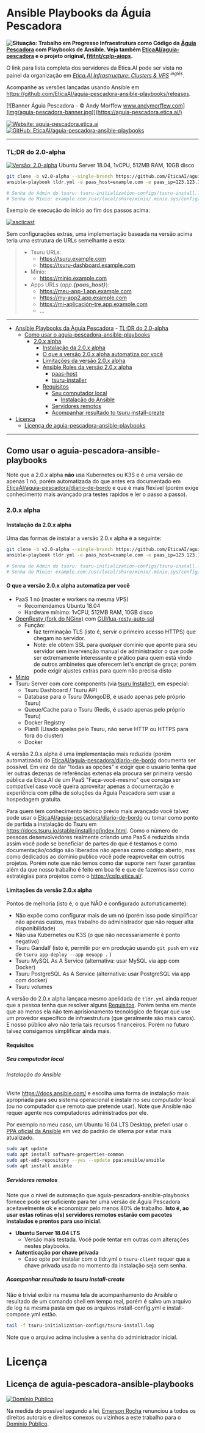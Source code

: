 # Ansible Playbooks da Águia Pescadora

**![Situação: Trabalho em Progresso](img/badges/status-work-in-progress.svg) Infraestrutura como Código da
[Águia Pescadora](https://https://aguia-pescadora.etica.ai/) com Playbooks de Ansible. Veja também
[EticaAI/aguia-pescadora](https://github.com/EticaAI/aguia-pescadora)
e o projeto original, [fititnt/cplp-aiops](https://github.com/fititnt/cplp-aiops).**

O link para lista completa dos servidores da Etica.AI pode ser vista no painel da
organização em _[Etica.AI Infrastructure: Clusters & VPS](https://github.com/orgs/EticaAI/projects/2) <sup>inglês</sup>_.

Acompanhe as versões lançadas usando Ansible em <https://github.com/EticaAI/aguia-pescadora-ansible-playbooks/releases>.

<!-- https://aguia-pescadora.etica.ai/evolucao -->

[![Banner Águia Pescadora - © Andy Morffew www.andymorffew.com](img/aguia-pescadora-banner.jpg)](https://aguia-pescadora.etica.ai/)

[![Website: aguia-pescadora.etica.ai](img/badges/website.svg)](https://aguia-pescadora.etica.ai) [![GitHub: EticaAI/aguia-pescadora-ansible-playbooks](img/badges/github.svg)](https://github.com/EticaAI/aguia-pescadora-ansible-playbooks)

---

### TL;DR do 2.0-alpha

[![Versão: 2.0-alpha](img/badges/version-2.0-alpha.svg)](https://aguia-pescadora.etica.ai/evolucao/) Ubuntu Server 18.04, 1vCPU, 512MB RAM, 10GB disco

```bash
git clone -b v2.0-alpha --single-branch https://github.com/EticaAI/aguia-pescadora-ansible-playbooks.git .
ansible-playbook tldr.yml -e paas_host=example.com -e paas_ip=123.123.123.123

# Senha do Admin do tsuru: tsuru-initialization-configs/tsuru-install.log
# Senha do Minio: example.com:/usr/local/share/minio/.minio.sys/config/config.json
```
Exemplo de execução do início ao fim dos passos acima:

[![asciicast](https://asciinema.org/a/18k4z7mCYgBgSQbI3eiZ6RrdB.svg)](https://asciinema.org/a/18k4z7mCYgBgSQbI3eiZ6RrdB)

Sem configurações extras, uma implementação baseada na versão acima teria uma
estrutura de URLs semelhante a esta:

> - Tsuru URLs:
>   - https://tsuru.example.com
>   - https://tsuru-dashboard.example.com
> - Minio:
>   - https://minio.example.com
> - Apps URLs (_app.**{paas_host}**_):
>   - https://meu-app-1.app.example.com
>   - https://my-app2.app.example.com
>   - https://mi-aplicación-tre.app.example.com
>   - ...

---

<!-- TOC depthFrom:1 -->

- [Ansible Playbooks da Águia Pescadora](#ansible-playbooks-da-águia-pescadora)
        - [TL;DR do 2.0-alpha](#tldr-do-20-alpha)
    - [Como usar o aguia-pescadora-ansible-playbooks](#como-usar-o-aguia-pescadora-ansible-playbooks)
        - [2.0.x alpha](#20x-alpha)
            - [Instalação da 2.0.x alpha](#instalação-da-20x-alpha)
            - [O que a versão 2.0.x alpha automatiza por você](#o-que-a-versão-20x-alpha-automatiza-por-você)
            - [Limitações da versão 2.0.x alpha](#limitações-da-versão-20x-alpha)
            - [Ansible Roles da versão 2.0.x alpha](#ansible-roles-da-versão-20x-alpha)
                - [paas-host](#paas-host)
                - [tsuru-installer](#tsuru-installer)
            - [Requisitos](#requisitos)
                - [Seu computador local](#seu-computador-local)
                    - [Instalação do Ansible](#instalação-do-ansible)
                - [Servidores remotos](#servidores-remotos)
                - [Acompanhar resultado to tsuru install-create](#acompanhar-resultado-to-tsuru-install-create)
- [Licença](#licença)
    - [Licença de aguia-pescadora-ansible-playbooks](#licença-de-aguia-pescadora-ansible-playbooks)

<!-- /TOC -->

----

<!--
@TODO saber mais sobre o AWX Project https://github.com/ansible/awx (fititnt, 2019-06-29 04:15 BRT)
-->

## Como usar o aguia-pescadora-ansible-playbooks

Note que a 2.0.x alpha **não** usa Kubernetes ou K3S e é uma versão de apenas 1 nó,
porém automatizada do que antes era documentado em [EticaAI/aguia-pescadora/diario-de-bordo](https://github.com/EticaAI/aguia-pescadora/tree/master/diario-de-bordo) e que é mais flexível (porém exige conhecimento mais avançado
pra testes rapidos e ler o passo a passo).

### 2.0.x alpha

#### Instalação da 2.0.x alpha
Uma das formas de instalar a versão 2.0.x alpha é a seguinte:

```bash
git clone -b v2.0-alpha --single-branch https://github.com/EticaAI/aguia-pescadora-ansible-playbooks.git .
ansible-playbook tldr.yml -e paas_host=example.com -e paas_ip=123.123.123.123

# Senha do Admin do tsuru: tsuru-initialization-configs/tsuru-install.log
# Senha do Minio: example.com:/usr/local/share/minio/.minio.sys/config/config.json
```

#### O que a versão 2.0.x alpha automatiza por você

- PaaS 1 nó (master e workers na mesma VPS)
  - Recomendamos Ubuntu 18.04
  - Hardware mínimo: 1vCPU, 512MB RAM, 10GB disco
- [OpenResty (fork do NGinx)](https://openresty.org) com [GUI/lua-resty-auto-ssl](https://github.com/GUI/lua-resty-auto-ssl)
  - Função:
    - faz terminação TLS (isto é, servir o primeiro acesso HTTPS) que chegam no servidor.
    - Note: ele obtem SSL para _qualquer_ domínio que aponte para seu servidor
      sem invervenção manual de administrador o que pode ser extremamente
      interessante e prático para quem está vindo de outros ambinetes que
      oferecem let's encript de graça; porém pode exigir ajustes extras para
      quem não precisa disto
- [Minio](https://min.io/)
- Tsuru Server com core components (via [tsuru Installer](https://docs.tsuru.io/stable/installing/using-tsuru-installer.html)), em especial:
  - Tsuru Dashboard / Tsuru API
  - Database para o Tsuru (MongoDB, é usado apenas pelo próprio Tsuru)
  - Queue/Cache para o Tsuru (Redis, é usado apenas pelo próprio Tsuru)
  - Docker Registry
  - PlanB (Usado apelas pelo Tsuru, não serve HTTP ou HTTPS para fora do cluster)
  - Docker

A versão 2.0.x alpha é uma implementação mais reduzida (porém automatizada) do
[EticaAI/aguia-pescadora/diario-de-bordo](https://github.com/EticaAI/aguia-pescadora/tree/master/diario-de-bordo)
documenta ser possível. Em vez de dar "todas as opções" e exigir que o usuário
tenha que ler outras dezenas de referências extenas ela procura ser primeira
versão pública da Etica.AI de um PaaS "Faça-você-mesmo" que consiga ser
compatível caso você queira aproveitar apenas a documentação e experiência com
pilha de soluções da Águia Pescadora sem usar a hospedagem gratuita.

Para quem tem conhecimento técnico prévio mais avançado você talvez pode usar o
[EticaAI/aguia-pescadora/diario-de-bordo](https://github.com/EticaAI/aguia-pescadora/tree/master/diario-de-bordo)
ou tomar como ponto de partida a instalação do Tsuru em
<https://docs.tsuru.io/stable/installing/index.html>. Como o número de pessoas
desenvolvedores realmente criando uma PaaS é reduzida ainda assim você pode se
beneficiar de partes do que é testamos e como documentação/código são liberados
não apenas como código aberto, mas como dedicados ao domínio publico você pode
reaproveitar em outros projetos. Porém note que não temos como dar suporte nem
fazer garantias além da que nosso trabalho é feito em boa fé e que de fazemos
isso como estratégias para projetos como o <https://cplp.etica.ai/>.

#### Limitações da versão 2.0.x alpha

Pontos de melhoria (isto é, o que NÃO é configurado automaticamente):

- Não expõe como configurar mais de um nó (porém isso pode simplificar não apenas custos, mas trabalho do administrador que não requer alta disponibilidade)
- Não usa Kubernetes ou K3S (o que não necessariamente é ponto negativo)
- Tsuru Gandalf (isto é, permitir por em produção usando `git push` em vez de `tsuru app-deploy --app meuapp .` )
- Tsuru MySQL As A Service (alternativa: usar MySQL via app com Docker)
- Tsuru PostgreSQL As A Service (alternativa: usar PostgreSQL via app com docker)
- Tsuru volumes

A versão do 2.0.x alpha lançaca mesmo apelidada de `tldr.yml` ainda requer que
a pessoa tenha que resolver alguns [Requisitos](#Requisitos). Porém tenha em
mente que ao menos ela não tem aprisionamento tecnológico de forçar que use
um provedor específico de infraestrutura (que geralmente são mais caros). E
nosso público alvo não teria tais recursos financeiros. Porém no futuro talvez
consigamos simplificar ainda mais.

<!--

#### Ansible Roles da versão 2.0.x alpha

##### paas-host

- [paas-host](roles/paas-host/README.md)

`paas-host` é a função responsável por preparar a(s) VPSs para fazer
terminação TLS (isto é, servir o primeiro acesso HTTPS) que chegam no servidor.
Usa o [OpenResty](https://github.com/openresty/openresty) +
[GUI/lua-resty-auto-ssl](https://github.com/GUI/lua-resty-auto-ssl).

##### tsuru-installer

- [tsuru-installer](roles/tsuru-installer/README.md)

Oferece uma versão mais limitada do que o fantástico
[Tsuru Installer](https://docs.tsuru.io/stable/installing/using-tsuru-installer.html)
automatizaria por você.

A função dele é criar na pasta [tsuru-initialization-configs](tsuru-initialization-configs/)
os arquivos de configuração que são parâmetros usados na chamada
`tsuru install-create -c install-config.yml -e install-compose.yml`. Caso você
não tenha o [Docker](https://docs.docker.com/install/),
[Docker Machine](https://docs.docker.com/machine/install-machine/) e o
[Tsuru Client](https://tsuru-client.readthedocs.io/en/latest/installing.html)
irá alertar.

-->

#### Requisitos

##### Seu computador local

###### Instalação do Ansible
Visite <https://docs.ansible.com/> e escolha uma forma de instalação mais
apropriada para seu sistema operacional e instale no seu computador local (ou
no computador que remoto que pretende usar). Note que Ansible não requer agente
nos computadores administrados por ele.

Por exemplo no meu caso, um Ubuntu 16.04 LTS Desktop, preferi usar o
[PPA oficial da Ansible](https://launchpad.net/~ansible/+archive/ubuntu/ansible)
em vez do padrão de sitema por estar mais atualizado.

```bash
sudo apt update
sudo apt install software-properties-common
sudo apt-add-repository --yes --update ppa:ansible/ansible
sudo apt install ansible
```

##### Servidores remotos

Note que o nível de automação que aguia-pescadora-ansible-playbooks fornece
pode ser suficiente para ter uma versão de Águia Pescadora aceitavelmente ok
e economizar pelo menos 80% de trabalho. **Isto é, ao usar estas rotinas o(s)
servidores remotos estarão com pacotes instalados e prontos para uso inicial**.

- **Ubuntu Server 18.04 LTS**
    - Versão mais testada. Você pode tentar em outras com alterações nestes
      playbooks.
- **Autenticação por chave privada**
    - Caso opte por instalar com o tldr.yml o `tsuru-client` requer que a
      chave privada usada no momento da instalação seja sem senha.

##### Acompanhar resultado to tsuru install-create

Não é trivial exibir na mesma tela de acompanhamento do Ansible o resultado de
um comando shell em tempo real, porém é salvo um arquivo de log na mesma pasta
em que os arquivos install-config.yml e install-compose.yml estão.

```bash
tail -f tsuru-initialization-configs/tsuru-install.log
```

Note que o arquivo acima inclusive a senha do administrador inicial.

# Licença

<!--

_@TODO: explicar sobre licenças extras (fititnt, 2019-06-30 05:53 BRT)_

-->

## Licença de aguia-pescadora-ansible-playbooks

[![Domínio Público](img/public-domain.png)](UNLICENSE)

Na medida do possível segundo a lei, [Emerson Rocha](https://github.com/fititnt)
renunciou a todos os direitos autorais e direitos conexos ou vizinhos a este
trabalho para o [Domínio Público](UNLICENSE).
